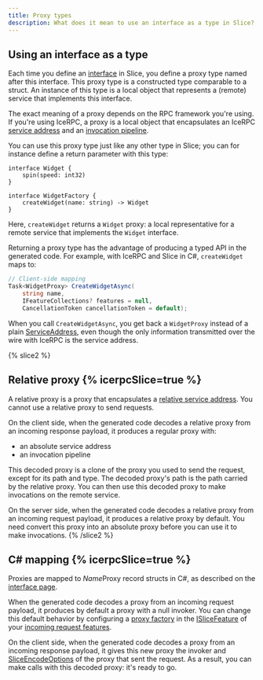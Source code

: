 ```yaml
---
title: Proxy types
description: What does it mean to use an interface as a type in Slice?
---
```


## Using an interface as a type

Each time you define an [interface](interface) in Slice, you define a proxy type named after this interface. This proxy
type is a constructed type comparable to a struct. An instance of this type is a local object that represents a
(remote) service that implements this interface.

The exact meaning of a proxy depends on the RPC framework you're using. If you're using IceRPC, a proxy is a local
object that encapsulates an IceRPC [service address][service-address] and an [invocation pipeline][invocation-pipeline].

You can use this proxy type just like any other type in Slice; you can for instance define a return parameter with this
type:

```slice
interface Widget {
    spin(speed: int32)
}

interface WidgetFactory {
    createWidget(name: string) -> Widget
}
```

Here, `createWidget` returns a `Widget` proxy: a local representative for a remote service that implements the `Widget`
interface.

Returning a proxy type has the advantage of producing a typed API in the generated code. For example, with IceRPC and
Slice in C#, `createWidget` maps to:

```csharp
// Client-side mapping
Task<WidgetProxy> CreateWidgetAsync(
    string name,
    IFeatureCollections? features = null,
    CancellationToken cancellationToken = default);
```

When you call `CreateWidgetAsync`, you get back a `WidgetProxy` instead of a plain [ServiceAddress], even though the
only information transmitted over the wire with IceRPC is the service address.

{% slice2 %}

## Relative proxy {% icerpcSlice=true %}

A relative proxy is a proxy that encapsulates a [relative service address][relative-service-address]. You cannot use a
relative proxy to send requests.

On the client side, when the generated code decodes a relative proxy from an incoming response payload, it produces a
regular proxy with:

- an absolute service address
- an invocation pipeline

This decoded proxy is a clone of the proxy you used to send the request, except for its path and type. The decoded
proxy's path is the path carried by the relative proxy. You can then use this decoded proxy to make invocations on the
remote service.

On the server side, when the generated code decodes a relative proxy from an incoming request payload, it produces a
relative proxy by default. You need convert this proxy into an absolute proxy before you can use it to make invocations.
{% /slice2 %}

## C# mapping {% icerpcSlice=true %}

Proxies are mapped to *Name*Proxy record structs in C#, as described on the [interface page](interface#c#-mapping).

When the generated code decodes a proxy from an incoming request payload, it produces by default a proxy with a null
invoker. You can change this default behavior by configuring a [proxy factory][proxy-factory] in the
[ISliceFeature] of your [incoming request features][incoming-request-features].

On the client side, when the generated code decodes a proxy from an incoming response payload, it gives this new proxy
the invoker and [SliceEncodeOptions] of the proxy that sent the request. As a result, you can make
calls with this decoded proxy: it's ready to go.

[incoming-request-features]: /icerpc/dispatch/incoming-request#request-features
[invocation-pipeline]: /icerpc/invocation/invocation-pipeline
[relative-service-address]: /icerpc/invocation/service-address#relative-service-address
[service-address]: /icerpc/invocation/service-address

[proxy-factory]: csharp:IceRpc.Slice.ISliceFeature#IceRpc_Slice_ISliceFeature_ProxyFactory
[ServiceAddress]: csharp:IceRpc.ServiceAddress
[SliceEncodeOptions]: csharp:IceRpc.Slice.SliceEncodeOptions
[ISliceFeature]: csharp:IceRpc.Slice.ISliceFeature
